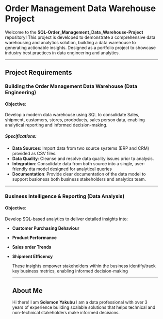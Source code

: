 # Order Management Data Warehouse Project

Welcome to the **SQL-Order_Management_Data_Warehouse-Project** repository!
This project is developed to demonstrate a comprehensive data warehousing and analytics solution, building a data warehouse to generating actionable insights. Designed as a portfolio project to showcase industry best practices in data engineering and analytics.

---

## Project Requirements

### Building the Order Management Data Warehouse (Data Engineering)

#### Objective:
Develop a modern data warehouse using SQL to consolidate Sales, shipment, customers, stores, prododucts,
sales person data, enabling analytical reporting and informed decision-making.

##### Specifications: 
- **Data Sources**: Import data from two source systems (ERP and CRM) provided as CSV files.
- **Data Quality**: Cleanse and resolve data quality issues prior tp analysis.
- **Integration**: Consolidate data from both source into a single, user-friendly dta model designed
  for analytical queries
- **Documentation**: Provide clear documentation of the data model to support busioness both business
  stakeholders and analytics team.

  
---

### Business Intelligence & Reporting (Data Analysis)

####  Objective:

Develop SQL-based analytics to deliver detailed insights into:
- **Customer Purchasing Behaviour**
- **Product Performance**
- **Sales order Trends**
- **Shipment Efficency**
  
  These insights empower stakeholders within the business identify/track key business metrics,
  enabling informed decision-making

  ---

  ## About Me

  Hi there! I am **Solomon Yakubu** I am a data professional with over 3 years of experience building scalable solutions that helps technical and non-technical stakeholders make informed decisions.

